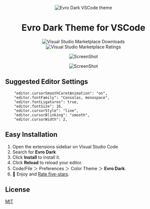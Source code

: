 <div align="center">

![Evro Dark VSCode theme](https://cdn.jsdelivr.net/gh/EvroHQ/EvroDark@master/screenshots/banner.png)

# Evro Dark Theme for VSCode
![Visual Studio Marketplace Downloads](https://img.shields.io/visual-studio-marketplace/d/EvroHQ.evro-dark?style=for-the-badge&logo=docusign&logoColor=white&labelColor=2b303b&color=96E072)
![Visual Studio Marketplace Ratings](https://img.shields.io/visual-studio-marketplace/stars/EvroHQ.evro-dark?style=for-the-badge&logo=reverbnation&logoColor=white&labelColor=2b303b&color=FFE66D)


![ScreenShot](https://cdn.jsdelivr.net/gh/EvroHQ/EvroDark@master/screenshots/Editor.png)

![ScreenShot](https://cdn.jsdelivr.net/gh/EvroHQ/EvroDark@master/screenshots/js.png)

</div>

## Suggested Editor Settings
```
    "editor.cursorSmoothCaretAnimation": "on",
    "editor.fontFamily": "Consolas, monospace",
    "editor.fontLigatures": true,
    "editor.fontSize": 16,
    "editor.cursorStyle": "line",
    "editor.cursorBlinking": "smooth",
    "editor.cursorWidth": 2,
```

## Easy Installation

1. Open the extensions sidebar on Visual Studio Code
2. Search for **Evro Dark**
3. Click **Install** to install it.
4. Click **Reload** to reload your editor.
5. Code/File ＞ Preferences ＞ Color Theme ＞ **Evro Dark**.
6. 🌟 Enjoy and [Rate five-stars](https://marketplace.visualstudio.com/items?itemName=EvroHQ.evro-dark&ssr=false#review-details).
## License

[MIT](https://github.com/EvroHQ/EvroDark/blob/master/LICENSE.txt)
